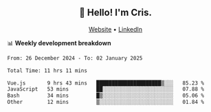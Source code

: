 
<h2 align="center">👋 Hello! I'm Cris.</h2>
<p align="center">
  <a href="https://www.criscunas.dev">Website</a> •
  <a href="https://www.linkedin.com/in/cristophercunas/">LinkedIn</a> 
</p>


📊 **Weekly development breakdown**
<!--START_SECTION:waka-->

```txt
From: 26 December 2024 - To: 02 January 2025

Total Time: 11 hrs 11 mins

Vue.js       9 hrs 43 mins   █████████████████████▒░░░   85.23 %
JavaScript   53 mins         ██░░░░░░░░░░░░░░░░░░░░░░░   07.88 %
Bash         34 mins         █▒░░░░░░░░░░░░░░░░░░░░░░░   05.06 %
Other        12 mins         ▒░░░░░░░░░░░░░░░░░░░░░░░░   01.84 %
```

<!--END_SECTION:waka-->

